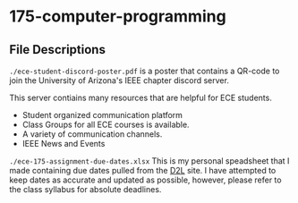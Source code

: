 # 175-computer-programming

## File Descriptions
`./ece-student-discord-poster.pdf` is a poster that contains a QR-code to join the University of Arizona's IEEE chapter discord server.

This server contiains many resources that are helpful for ECE students.
- Student organized communication platform
- Class Groups for all ECE courses is available.
- A variety of communication channels.
- IEEE News and Events

`./ece-175-assignment-due-dates.xlsx`
This is my personal speadsheet that I made containing due dates pulled from the [D2L](d2l.arizona.edu/) site. I have attempted to keep dates as accurate and updated as possible, however, please refer to the class syllabus for absolute deadlines.

